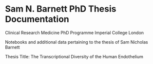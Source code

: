 # Sam N. Barnett PhD Thesis Documentation
Clinical Research Medicine PhD Programme
Imperial College London

Notebooks and additional data pertaining to the thesis of Sam Nicholas Barnett

Thesis Title: The Transcriptional Diversity of the Human Endothelium

